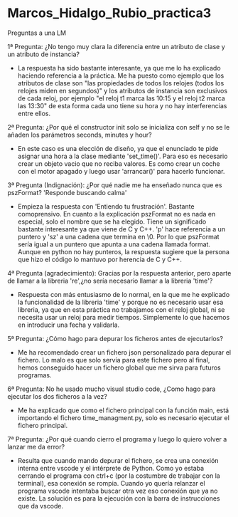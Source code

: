 # Marcos_Hidalgo_Rubio_practica3

Preguntas a una LM

1ª Pregunta: ¿No tengo muy clara la diferencia entre un atributo de clase y un atributo de instancia?

- La respuesta ha sido bastante interesante, ya que me lo ha explicado haciendo referencia a la práctica. Me ha puesto como ejemplo que los atributos de clase son "las propiedades de todos los relojes (todos los relojes miden en segundos)" y los atributos de instancia son exclusivos de cada reloj, por ejemplo "el reloj t1 marca las 10:15 y el reloj t2 marca las 13:30" de esta forma cada uno tiene su hora y no hay interferencias entre ellos.

2ª Pregunta: ¿Por qué el constructor init solo se inicializa con self y no se le añaden los parámetros seconds, minutes y hour?

- En este caso es una elección de diseño, ya que el enunciado te pide asignar una hora a la clase mediante 'set_time()'. Para eso es necesario crear un objeto vacio que no reciba valores. Es como crear un coche con el motor apagado y luego usar 'arrancar()' para hacerlo funcionar.

3ª Pregunta (Indignación): ¿Por qué nadie me ha enseñado nunca que es pszFormat? 'Responde buscando calma'

- Empieza la respuesta con 'Entiendo tu frustración'. Bastante comoprensivo. 
En cuanto a la explicación pszFormat no es nada en especial, solo el nombre que se ha elegido. Tiene un significado bastante interesante ya que viene de C y C++. 'p' hace referencia a un puntero y 'sz' a una cadena que termina en \0. Por lo que pszFormat sería igual a un puntero que apunta a una cadena llamada format. Aunque en python no hay punteros, la respuesta sugiere que la persona que hizo el código lo mantuvo por herencia de C y C++.

4ª Pregunta (agradecimiento): Gracias por la respuesta anterior, pero aparte de llamar a la libreria 're',¿no sería necesario llamar a la libreria 'time'? 

- Respuesta con más entusiasmo de lo normal, en la que me he explicado la funcionalidad de la libreria 'time' y porque no es necesario usar esa libreria, ya que en esta práctica no trabajamos con el reloj global, ni se necesita usar un reloj para medir tiempos. Simplemente lo que hacemos en introducir una fecha y validarla.

5ª Pregunta: ¿Cómo hago para depurar los ficheros antes de ejecutarlos?

- Me ha recomendado crear un fichero json personalizado para depurar el fichero. Lo malo es que solo servía para este fichero pero al final, hemos conseguido hacer un fichero global que me sirva para futuros programas.

6ª Pregunta: No he usado mucho visual studio code, ¿Como hago para ejecutar los dos ficheros a la vez?

- Me ha explicado que como el fichero principal con la función main, está importando el fichero time_managment.py, solo es necesario ejecutar el fichero principal.

7ª Pregunta: ¿Por qué cuando cierro el programa y luego lo quiero volver a lanzar me da error?

 - Resulta que cuando mando depurar el fichero, se crea una conexión interna entre vscode y el intérprete de Python. Como yo estaba cerrando el programa con ctrl+c (por la costumbre de trabajar con la terminal), esa conexión se rompia. Cuando yo quería relanzar el programa vscode intentaba buscar otra vez eso conexión que ya no existe. La solución es para la ejecución con la barra de instrucciones que da vscode.